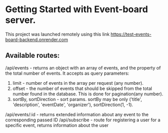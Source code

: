# Getting Started with Event-board server.
This project was launched remotely using this link https://test-events-board-backend.onrender.com
## Available routes:
/api/events - returns an object with an array of events, and the property of the total number of events. It accepts as query parameters:
  1. limit - number of events in the array per request (any number).
  2. offset - the number of events that should be skipped from the total number found in the database. This is done for pagination(any number).
  3. sortBy, sortDirection - sort params. sortBy may be only ('title', 'description', 'eventDate', 'organizer'), sortDirection(1, -1).
     
/api/events/:id - returns extended information about any event to the corresponding passed ID
/api/subscribe - route for registering a user for a specific event, returns information about the user
